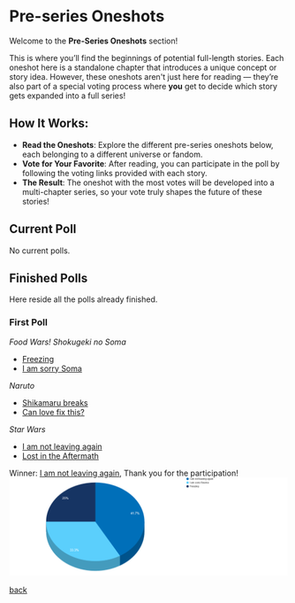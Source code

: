 # Pre-series Oneshots

Welcome to the **Pre-Series Oneshots** section! 

This is where you’ll find the beginnings of potential full-length stories. Each oneshot here is a standalone chapter that introduces a unique concept or story idea. However, these oneshots aren't just here for reading — they’re also part of a special voting process where **you** get to decide which story gets expanded into a full series!

## How It Works:
- **Read the Oneshots**: Explore the different pre-series oneshots below, each belonging to a different universe or fandom.
- **Vote for Your Favorite**: After reading, you can participate in the poll by following the voting links provided with each story.
- **The Result**: The oneshot with the most votes will be developed into a multi-chapter series, so your vote truly shapes the future of these stories!

## Current Poll
No current polls.

## Finished Polls
Here reside all the polls already finished.

### First Poll
*Food Wars! Shokugeki no Soma*
- [Freezing](/Shokugeki%20no%20Souma/Oneshots/Freezing%20(Pre-series)/README.md)
- [I am sorry Soma](/Shokugeki%20no%20Souma/Oneshots/I%20am%20sorry%20Soma%20(Pre-series)/README.md)

*Naruto*
- [Shikamaru breaks](/Naruto/Oneshots/Shikamaru%20breaks%20(Pre-series)/README.md)
- [Can love fix this?](/Naruto/Oneshots/Can%20love%20fix%20this%20(Pre-series)/README.md)

*Star Wars*
- [I am not leaving again](/Star%20Wars/Oneshots/I%20am%20not%20leaving%20again%20(Pre-series)/README.md)
- [Lost in the Aftermath](/Star%20Wars/Oneshots/Lost%20in%20the%20Aftermath%20(Pre-series)/README.md)

Winner: [I am not leaving again](/Star%20Wars/Oneshots/I%20am%20not%20leaving%20again%20(Pre-series)/README.md), Thank you for the participation!
![The results of the first poll](/Pre-series%20Oneshots/results/FirstPollResults.png)

[back](/README.md)   